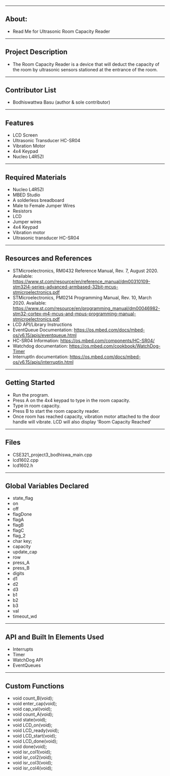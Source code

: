 -------------------
About:
--------------------
- Read Me for Ultrasonic Room Capacity Reader
-------------------
Project Description
--------------------
- The Room Capacity Reader is a device that will deduct the capacity of the room by ultrasonic sensors stationed at the entrance of the room.
--------------------
Contributor List 
--------------------
- Bodhiswattwa Basu (author & sole contributor)
--------------------
Features 
--------------------
- LCD Screen
- Ultrasonic Transducer HC-SR04
- Vibration Motor
- 4x4 Keypad
- Nucleo L4R5ZI
--------------------
Required Materials
--------------------
- Nucleo L4R5ZI
- MBED Studio
- A solderless breadboard
- Male to Female Jumper Wires
- Resistors
- LCD
- Jumper wires
- 4x4 Keypad
- Vibration motor
- Ultrasonic transducer HC-SR04
--------------------
Resources and References
--------------------
 - STMicroelectronics, RM0432 Reference Manual, Rev. 7, August 2020. Available: https://www.st.com/resource/en/reference_manual/dm00310109-stm32l4-series-advanced-armbased-32bit-mcus-stmicroelectronics.pdf
 - STMicroelectronics, PM0214 Programming Manual, Rev. 10, March 2020. Available: https://www.st.com/resource/en/programming_manual/dm00046982-stm32-cortex-m4-mcus-and-mpus-programming-manual-stmicroelectronics.pdf
 - LCD API/Library Instructions
 - EventQueue Documentation: https://os.mbed.com/docs/mbed-os/v6.15/apis/eventqueue.html
 - HC-SR04 Information: https://os.mbed.com/components/HC-SR04/
 - Watchdog documentation: https://os.mbed.com/cookbook/WatchDog-Timer
 - InterruptIn documentation: https://os.mbed.com/docs/mbed-os/v6.15/apis/interruptin.html
--------------------
Getting Started
--------------------
- Run the program.
- Press A on the 4x4 keypad to type in the room capacity.
- Type in room capacity. 
- Press B to start the room capacity reader. 
- Once room has reached capacity, vibration motor attached to the door handle will vibrate. LCD will also display 'Room Capacity Reached'
--------------------
Files
--------------------
- CSE321_project3_bodhiswa_main.cpp
- lcd1602.cpp
- lcd1602.h
--------------------
Global Variables Declared
----------
- state_flag
- on
- off
- flagDone
- flagA
- flagB
- flagC
- flag_2
- char key;
- capacity 
- update_cap
- row
- press_A
- press_B
- digits
- d1
- d2
- d3
- b1
- b2
- b3
- val
- timeout_wd
----------
API and Built In Elements Used
----------
- Interrupts
- Timer
- WatchDog API
- EventQueues
----------
Custom Functions
----------
- void count_B(void);
- void enter_cap(void); 
- void cap_val(void);
- void count_A(void);
- void state(void);
- void LCD_on(void);
- void LCD_ready(void);
- void LCD_start(void);
- void LCD_done(void);
- void done(void);
- void isr_col1(void);
- void isr_col2(void);
- void isr_col3(void);
- void isr_col4(void);

